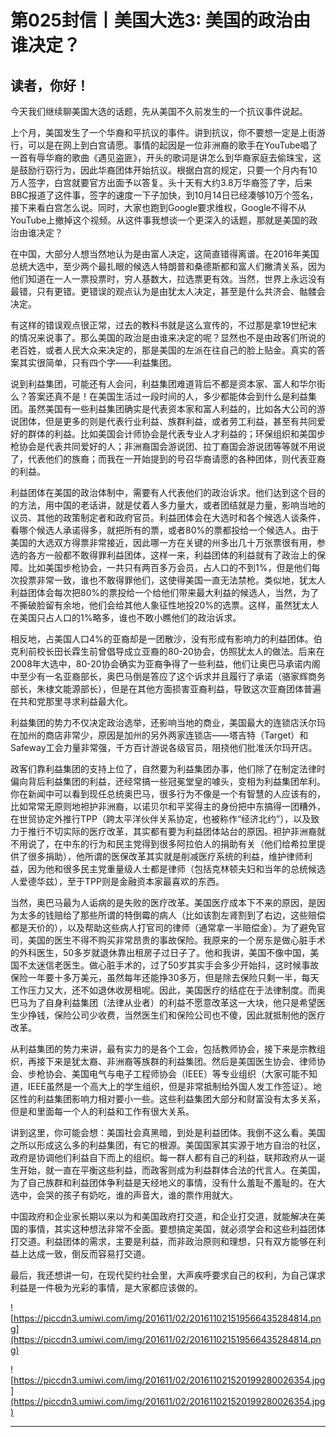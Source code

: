 # 第025封信丨美国大选3: 美国的政治由谁决定？

## 读者，你好！

今天我们继续聊美国大选的话题，先从美国不久前发生的一个抗议事件说起。

上个月，美国发生了一个华裔和平抗议的事件。讲到抗议，你不要想一定是上街游行，可以是在网上到白宫请愿。事情的起因是一位非洲裔的歌手在YouTube唱了一首有辱华裔的歌曲《遇见盗匪》，开头的歌词是讲怎么到华裔家庭去偷珠宝，这是鼓励行窃行为，因此华裔团体开始抗议。根据白宫的规定，只要一个月内有10万人签字，白宫就要官方出面予以答复。头十天有大约3.8万华裔签了字，后来BBC报道了这件事，签字的速度一下子加快，到10月14日已经凑够10万个签名，接下来看白宫怎么说。同时，大家也跑到Google要求维权，Google不得不从YouTube上撤掉这个视频。从这件事我想谈一个更深入的话题，那就是美国的政治由谁决定？

在中国，大部分人想当然地认为是由富人决定，这简直错得离谱。在2016年美国总统大选中，至少两个最扎眼的候选人特朗普和桑德斯都和富人们撇清关系，因为他们知道在一人一票投票时，穷人基数大，拉选票更有效。当然，世界上永远没有最错，只有更错。更错误的观点认为是由犹太人决定，甚至是什么共济会、骷髅会决定。

有这样的错误观点很正常，过去的教科书就是这么宣传的，不过那是拿19世纪末的情况来说事了。那么美国的政治是由谁来决定的呢？显然也不是由政客们所说的老百姓，或者人民大众来决定的，那是美国的左派在往自己的脸上贴金。真实的答案其实很简单，只有四个字——利益集团。

说到利益集团，可能还有人会问，利益集团难道背后不都是资本家、富人和华尔街么？答案还真不是！在美国生活过一段时间的人，多少都能体会到什么是利益集团。虽然美国有一些利益集团确实是代表资本家和富人利益的，比如各大公司的游说团体，但是更多的则是代表行业利益、族群利益，或者劳工利益，甚至有共同爱好的群体的利益。比如美国会计师协会是代表专业人才利益的；环保组织和美国步枪协会是代表共同爱好的人；非洲裔国会游说团、拉丁裔国会游说团等等就不用说了，代表他们的族裔；而我在一开始提到的号召华裔请愿的各种团体，则代表亚裔的利益。

利益团体在美国的政治体制中，需要有人代表他们的政治诉求。他们达到这个目的的方法，用中国的老话讲，就是仗着人多力量大，或者团结就是力量，影响当地的议员、其他的政策制定者和政府官员。利益团体会在大选时和各个候选人谈条件，看哪个候选人承诺得多，就把所有的票，或者80%的票都投给一个候选人。由于美国的大选双方得票非常接近，因此哪一方在关键的州多出几十万张票很有用，参选的各方一般都不敢得罪利益团体，这样一来，利益团体的利益就有了政治上的保障。比如美国步枪协会，一共只有两百多万会员，占人口的不到1%，但是他们每次投票非常一致，谁也不敢得罪他们，这使得美国一直无法禁枪。类似地，犹太人利益团体会每次把80%的票投给一个给他们带来最大利益的候选人，当然，为了不撕破脸留有余地，他们会给其他人象征性地投20%的选票。这样，虽然犹太人在美国只占人口的1%略多，谁也不敢小瞧他们的政治诉求。

相反地，占美国人口4%的亚裔却是一团散沙，没有形成有影响力的利益团体。伯克利前校长田长霖生前曾倡导成立亚裔的80-20协会，仿照犹太人的做法。后来在2008年大选中，80-20协会确实为亚裔争得了一些利益，他们让奥巴马承诺内阁中至少有一名亚裔部长，奥巴马倒是答应了这个诉求并且履行了承诺（骆家辉商务部长，朱棣文能源部长），但是在其他方面损害亚裔利益，导致这次亚裔团体普遍在共和党那里寻求利益最大化。

利益集团的势力不仅决定政治选举，还影响当地的商业，美国最大的连锁店沃尔玛在加州的商店非常少，原因是加州的另外两家连锁店——塔吉特（Target）和Safeway工会力量非常强，千方百计游说各级官员，阻挠他们批准沃尔玛开店。

政客们靠利益集团的支持上位了，自然要为利益集团办事，他们除了在制定法律时偏向背后利益集团的利益，还经常搞一些冠冕堂皇的噱头，变相为利益集团牟利。你在新闻中可以看到现任总统奥巴马，很多行为不像是一个有智慧的人应该有的，比如常常无原则地袒护非洲裔，以诺贝尔和平奖得主的身份把中东搞得一团糟外，在世贸协定外推行TPP（跨太平洋伙伴关系协定，也被称作“经济北约”），以及致力于推行不切实际的医疗改革，其实都有要为利益团体站台的原因。袒护非洲裔就不用说了，在中东的行为和民主党得到很多阿拉伯人的捐助有关（他们给希拉里提供了很多捐助），他所谓的医保改革其实就是削减医疗系统的利益，维护律师利益，因为他和很多民主党重量级人士都是律师（包括克林顿夫妇和当年的总统候选人爱德华兹），至于TPP则是金融资本家最喜欢的东西。

当然，奥巴马最为人诟病的是失败的医疗改革。美国医疗成本下不来的原因，是因为太多的钱赔给了那些所谓的特倒霉的病人（比如该割左肾割到了右边，这些赔偿都是天价的），以及帮助这些病人打官司的律师（通常拿一半赔偿金）。为了避免官司，美国的医生不得不购买非常昂贵的事故保险。我原来的一个房东是做心脏手术的外科医生，50多岁就退休靠出租房子过日子了。他和我讲，美国不像中国，美国不太迷信老医生。做心脏手术的，过了50岁其实手会多少开始抖，这时候事故保险一年要十多万美元，虽然每年还能挣30多万，但是除去保险只剩一半，每天工作压力又大，还不如退休收房租呢。因此，美国医疗的结症在于法律制度。而奥巴马为了自身利益集团（法律从业者）的利益不愿意改革这一大块，他只是希望医生少挣钱，保险公司少收费，当然医生们和保险公司也不傻，因此就抵制他的医疗改革。

从利益集团的势力来讲，最有实力的是各个工会，包括教师协会，接下来是宗教组织，再接下来是犹太裔、非洲裔等族群的利益集团。然后是美国医生协会、律师协会、步枪协会、美国电气与电子工程师协会（IEEE）等专业组织（大家可能不知道，IEEE虽然是一个高大上的学生组织，但是非常抵制给外国人发工作签证）。地区性的利益集团影响力相对要小一些。这些利益集团大部分和财富没有太多关系，但是和里面每一个人的利益和工作有很大关系。

讲到这里，你可能会想：美国社会真黑暗，到处是利益团体。我倒不这么看。美国之所以形成这么多的利益集团，有它的根源。美国国家其实源于地方自治的社区，政府是协调他们利益自下而上的组织。每一群人都有自己的利益，联邦政府从一诞生开始，就一直在平衡这些利益，而政客则成为利益群体合法的代言人。在美国，为了自己族群和利益团体争利益是天经地义的事情，没有什么羞耻不羞耻的。在大选中，会哭的孩子有奶吃，谁的声音大，谁的票作用就大。

中国政府和企业家长期以来以为和美国政府打交道，和企业打交道，就能解决在美国的事情，其实这种想法非常不全面。要想搞定美国，就必须学会和这些利益团体打交道。利益团体的需求，主要是利益，而非政治原则和理想，只有双方能够在利益上达成一致，倒反而容易打交道。

最后，我还想讲一句，在现代契约社会里，大声疾呼要求自己的权利，为自己谋求利益是一件极为光彩的事情，是大家都应该做的。

![https://piccdn3.umiwi.com/img/201611/02/201611021519566435284814.png](https://piccdn3.umiwi.com/img/201611/02/201611021519566435284814.png)

![https://piccdn3.umiwi.com/img/201611/02/201611021520199280026354.jpg](https://piccdn3.umiwi.com/img/201611/02/201611021520199280026354.jpg)

---
